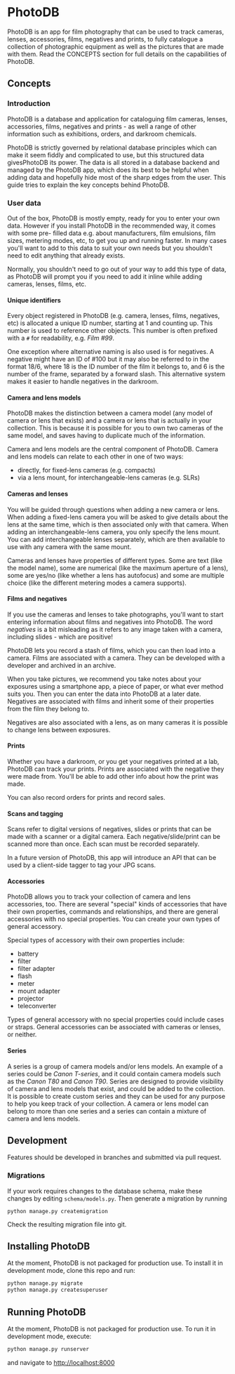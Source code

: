 # PhotoDB

PhotoDB is an app for film photography that can be used to track cameras, lenses, accessories, films, negatives and prints, to fully
catalogue a collection of photographic equipment as well as the pictures that are made with them. Read the CONCEPTS section for full details on the
capabilities of PhotoDB.

## Concepts

### Introduction

PhotoDB is a database and application for cataloguing film cameras, lenses, accessories, films, negatives and prints - as well a range of other information
such as exhibitions, orders, and darkroom chemicals.

PhotoDB is strictly governed by relational database principles which can make it seem fiddly and complicated to use, but this structured data givesPhotoDB
its power. The data is all stored in a database backend and managed by the PhotoDB app, which does its best to be helpful when adding data and hopefully hide
most of the sharp edges from the user. This guide tries to explain the key concepts behind PhotoDB.

### User data

Out of the box, PhotoDB is mostly empty, ready for you to enter your own data. However if you install PhotoDB in the recommended way, it comes with some pre-
filled data e.g. about manufacturers, film emulsions, film sizes, metering modes, etc, to get you up and running faster. In many cases you'll want to add to
this data to suit your own needs but you shouldn't need to edit anything that already exists.

Normally, you shouldn't need to go out of your way to add this type of data, as PhotoDB will prompt you if you need to add it inline while adding cameras,
lenses, films, etc.

#### Unique identifiers

Every object registered in PhotoDB (e.g. camera, lenses, films, negatives, etc) is allocated a unique ID number, starting at 1 and counting up. This number is
used to reference other objects. This number is often prefixed with a `#` for readability, e.g. _Film #99_.

One exception where alternative naming is also used is for negatives. A negative might have an ID of #100 but it may also be referred to in the format 18/6,
where 18 is the ID number of the film it belongs to, and 6 is the number of the frame, separated by a forward slash. This alternative system makes it easier
to handle negatives in the darkroom.

#### Camera and lens models

PhotoDB makes the distinction between a camera model (any model of camera or lens that exists) and a camera or lens that is actually in your collection. This
is because it is possible for you to own two cameras of the same model, and saves having to duplicate much of the information.

Camera and lens models are the central component of PhotoDB. Camera and lens models can relate to each other in one of two ways:
* directly, for fixed-lens cameras (e.g. compacts)
* via a lens mount, for interchangeable-lens cameras (e.g. SLRs)

#### Cameras and lenses

You will be guided through questions when adding a new camera or lens. When adding a fixed-lens camera you will be asked to give details about the lens at the
same time, which is then associated only with that camera. When adding an interchangeable-lens camera, you only specify the lens mount. You can add
interchangeable lenses separately, which are then available to use with any camera with the same mount.

Cameras and lenses have properties of different types. Some are text (like the model name), some are numerical (like the maximum aperture of a lens), some are
yes/no (like whether a lens has autofocus) and some are multiple choice (like the different metering modes a camera supports).

#### Films and negatives

If you use the cameras and lenses to take photographs, you'll want to start entering information about films and negatives into PhotoDB. The word _negatives_
is a bit misleading as it refers to any image taken with a camera, including slides - which are positive!

PhotoDB lets you record a stash of films, which you can then load into a camera. Films are associated with a camera. They can be developed with a developer and
archived in an archive.

When you take pictures, we recommend you take notes about your exposures using a smartphone app, a piece of paper, or what ever method suits you. Then you can
enter the data into PhotoDB at a later date. Negatives are associated with films and inherit some of their properties from the film they belong to.

Negatives are also associated with a lens, as on many cameras it is possible to change lens between exposures.

#### Prints

Whether you have a darkroom, or you get your negatives printed at a lab, PhotoDB can track your prints. Prints are associated with the negative they were made
from. You'll be able to add other info about how the print was made.

You can also record orders for prints and record sales.

#### Scans and tagging

Scans refer to digital versions of negatives, slides or prints that can be made with a scanner or a digital camera. Each negative/slide/print can be scanned
more than once. Each scan must be recorded separately.

In a future version of PhotoDB, this app will introduce an API that can be used by a client-side tagger to tag your JPG scans.

#### Accessories

PhotoDB allows you to track your collection of camera and lens accessories, too. There are several "special" kinds of accessories that have their own
properties, commands and relationships, and there are general accessories with no special properties. You can create your own types of general accessory.

Special types of accessory with their own properties include:

 * battery
 * filter
 * filter adapter
 * flash
 * meter
 * mount adapter
 * projector
 * teleconverter

Types of general accessory with no special properties could include cases or straps. General accessories can be associated with cameras or lenses, or neither.

#### Series

A series is a group of camera models and/or lens models. An example of a series could be _Canon T-series_, and it could contain camera models such as the _Canon
T80_ and _Canon T90_. Series are designed to provide visibility of camera and lens models that exist, and could be added to the collection. It is possible to
create custom series and they can be used for any purpose to help you keep track of your collection. A camera or lens model can belong to more than one series
and a series can contain a mixture of camera and lens models.

## Development

Features should be developed in branches and submitted via pull request.

### Migrations

If your work requires changes to the database schema, make these changes by editing `schema/models.py`. Then generate a migration by running

```
python manage.py createmigration
```

Check the resulting migration file into git.

## Installing PhotoDB

At the moment, PhotoDB is not packaged for production use. To install it in development mode, clone this repo and run:

```sh
python manage.py migrate
python manage.py createsuperuser
```

## Running PhotoDB

At the moment, PhotoDB is not packaged for production use. To run it in development mode, execute:

```sh
python manage.py runserver
```

and navigate to [http://localhost:8000](http://localhost:8000)